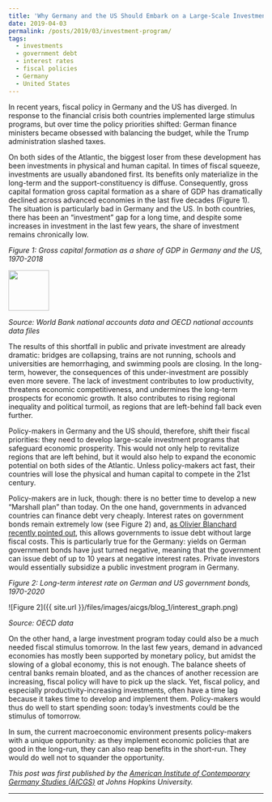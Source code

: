 ```yaml
---
title: 'Why Germany and the US Should Embark on a Large-Scale Investment Program Now'
date: 2019-04-03
permalink: /posts/2019/03/investment-program/
tags:
  - investments
  - government debt 
  - interest rates
  - fiscal policies
  - Germany
  - United States
---
```


In recent years, fiscal policy in Germany and the US has diverged. In response to the financial crisis both countries implemented large stimulus programs, but over time the policy priorities shifted: German finance ministers became obsessed with balancing the budget, while the Trump administration slashed taxes. 

On both sides of the Atlantic, the biggest loser from these development has been investments in physical and human capital. In times of fiscal squeeze, investments are usually abandoned first. Its benefits only materialize in the long-term and the support-constituency is diffuse. Consequently, gross capital formation gross capital formation as a share of GDP has dramatically declined across advanced economies in the last five decades (Figure 1). The situation is particularly bad in Germany and the US. In both countries, there has been an “investment” gap for a long time, and despite some increases in investment in the last few years, the share of investment remains chronically low. 

*Figure 1: Gross capital formation as a share of GDP in Germany and the US, 1970-2018*

<img src="{{ site.url }}/files/images/aicgs/blog_1/investment_graph.png" width="80">

*Source: World Bank national accounts data and OECD national accounts data files*


The results of this shortfall in public and private investment are already dramatic: bridges are collapsing, trains are not running, schools and universities are hemorrhaging, and swimming pools are closing. In the long-term, however, the consequences of this under-investment are possibly even more severe. The lack of investment contributes to low productivity, threatens economic competitiveness, and undermines the long-term prospects for economic growth. It also contributes to rising regional inequality and political turmoil, as regions that are left-behind fall back even further.

Policy-makers in Germany and the US should, therefore, shift their fiscal priorities: they need to develop large-scale investment programs that safeguard economic prosperity. This would not only help to revitalize regions that are left behind, but it would also help to expand the economic potential on both sides of the Atlantic. Unless policy-makers act fast, their countries will lose the physical and human capital to compete in the 21st century. 

Policy-makers are in luck, though: there is no better time to develop a new “Marshall plan” than today. On the one hand, governments in advanced countries can finance debt very cheaply. Interest rates on government bonds remain extremely low (see Figure 2) and, [as Olivier Blanchard recently pointed out](https://www.aeaweb.org/aea/2019conference/program/pdf/14020_paper_etZgfbDr.pdf), this allows governments to issue debt without large fiscal costs. This is particularly true for the Germany: yields on German government bonds have just turned negative, meaning that the government can issue debt of up to 10 years at negative interest rates. Private investors would essentially subsidize a public investment program in Germany.

*Figure 2: Long-term interest rate on German and US government bonds, 1970-2020*

![Figure 2]({{ site.url }}/files/images/aicgs/blog_1/interest_graph.png)

*Source: OECD data*

On the other hand, a large investment program today could also be a much needed fiscal stimulus tomorrow. In the last few years, demand in advanced economies has mostly been supported by monetary policy, but amidst the slowing of a global economy, this is not enough. The balance sheets of central banks remain bloated, and as the chances of another recession are increasing, fiscal policy will have to pick up the slack. Yet, fiscal policy, and especially productivity-increasing investments, often have a time lag because it takes time to develop and implement them. Policy-makers would thus do well to start spending soon: today’s investments could be the stimulus of tomorrow. 

In sum, the current macroeconomic environment presents policy-makers with a unique opportunity: as they implement economic policies that are good in the long-run, they can also reap benefits in the short-run. They would do well not to squander the opportunity.


*This post was first published by the [American Institute of Contemporary Germany Studies (AICGS)](https://www.aicgs.org/2019/04/why-germany-and-the-u-s-should-embark-on-a-large-scale-investment-program-now/) at Johns Hopkins University.*

------